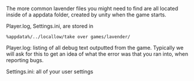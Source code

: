 The more common lavender files you might need to find are all located inside of a appdata folder, created by unity when the game starts.

Player.log, Settings.ini, are stored in
````
%appdata%/../locallow/take over games/lavender/
````

Player.log: listing of all debug text outputted from the game. Typically we will ask for this to get an idea of what the error was that you ran into, when reporting bugs.

Settings.ini: all of your user settings